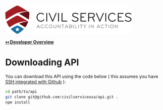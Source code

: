 ![Civil Services Logo](../docs/img/logo.png "Civil Services Logo")

**[↤ Developer Overview](../README.md)**

Downloading API
===

You can download this API using the code below ( this assumes you have [SSH integrated with Github](https://help.github.com/articles/adding-a-new-ssh-key-to-your-github-account/) ):

```bash
cd path/to/api
git clone git@github.com:civilserviceusa/api.git .
npm install
```
